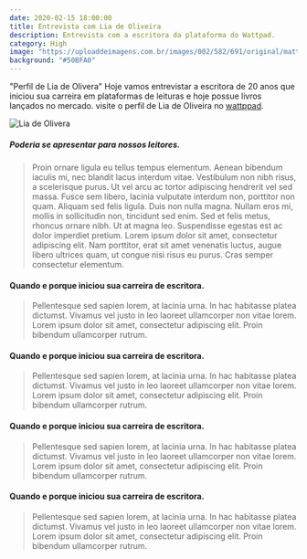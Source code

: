 ```yaml
---
date: 2020-02-15 18:00:00
title: Entrevista com Lia de Oliveira
description: Entrevista com a escritora da plataforma do Wattpad.
category: High
image: "https://uploaddeimagens.com.br/images/002/582/691/original/matter.png?1586544998"
background: "#50BFA0"
---
```


"Perfil de Lia de Olivera"
Hoje vamos entrevistar a escritora de 20 anos que iniciou sua carreira em plataformas de leituras e hoje possue livros lançados no mercado. visite o perfil de Lia de Oliveira no [wattppad](https://www.wattpad.com/user/liadeoliv).

![Lia de Olivera](/assets/image/lar-dos-livros-lia-de-oliveira.jpg)

##### Poderia se apresentar para nossos leitores.

> Proin ornare ligula eu tellus tempus elementum. Aenean bibendum iaculis mi, nec blandit lacus interdum vitae. Vestibulum non nibh risus, a scelerisque purus. Ut vel arcu ac tortor adipiscing hendrerit vel sed massa. Fusce sem libero, lacinia vulputate interdum non, porttitor non quam. Aliquam sed felis ligula. Duis non nulla magna.
Nullam eros mi, mollis in sollicitudin non, tincidunt sed enim. Sed et felis metus, rhoncus ornare nibh. Ut at magna leo. Suspendisse egestas est ac dolor imperdiet pretium. Lorem ipsum dolor sit amet, consectetur adipiscing elit. Nam porttitor, erat sit amet venenatis luctus, augue libero ultrices quam, ut congue nisi risus eu purus. Cras semper consectetur elementum.


#### Quando e porque iniciou sua carreira de escritora.

> Pellentesque sed sapien lorem, at lacinia urna. In hac habitasse platea dictumst. Vivamus vel justo in leo laoreet ullamcorper non vitae lorem. Lorem ipsum dolor sit amet, consectetur adipiscing elit. Proin bibendum ullamcorper rutrum.

#### Quando e porque iniciou sua carreira de escritora.

> Pellentesque sed sapien lorem, at lacinia urna. In hac habitasse platea dictumst. Vivamus vel justo in leo laoreet ullamcorper non vitae lorem. Lorem ipsum dolor sit amet, consectetur adipiscing elit. Proin bibendum ullamcorper rutrum.

#### Quando e porque iniciou sua carreira de escritora.

> Pellentesque sed sapien lorem, at lacinia urna. In hac habitasse platea dictumst. Vivamus vel justo in leo laoreet ullamcorper non vitae lorem. Lorem ipsum dolor sit amet, consectetur adipiscing elit. Proin bibendum ullamcorper rutrum.

#### Quando e porque iniciou sua carreira de escritora.

> Pellentesque sed sapien lorem, at lacinia urna. In hac habitasse platea dictumst. Vivamus vel justo in leo laoreet ullamcorper non vitae lorem. Lorem ipsum dolor sit amet, consectetur adipiscing elit. Proin bibendum ullamcorper rutrum.

